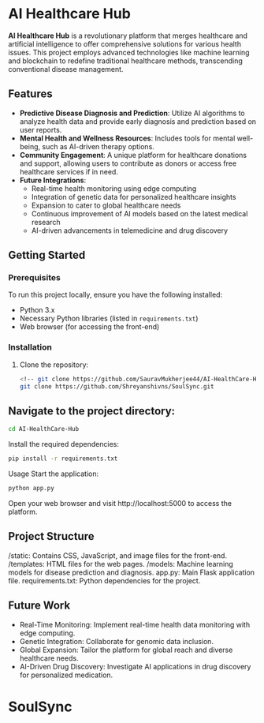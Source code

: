 
# AI Healthcare Hub

**AI Healthcare Hub** is a revolutionary platform that merges healthcare and artificial intelligence to offer comprehensive solutions for various health issues. This project employs advanced technologies like machine learning and blockchain to redefine traditional healthcare methods, transcending conventional disease management.

## Features

- **Predictive Disease Diagnosis and Prediction**: Utilize AI algorithms to analyze health data and provide early diagnosis and prediction based on user reports.
- **Mental Health and Wellness Resources**: Includes tools for mental well-being, such as AI-driven therapy options.
- **Community Engagement**: A unique platform for healthcare donations and support, allowing users to contribute as donors or access free healthcare services if in need.
- **Future Integrations**:
  - Real-time health monitoring using edge computing
  - Integration of genetic data for personalized healthcare insights
  - Expansion to cater to global healthcare needs
  - Continuous improvement of AI models based on the latest medical research
  - AI-driven advancements in telemedicine and drug discovery

## Getting Started

### Prerequisites

To run this project locally, ensure you have the following installed:

- Python 3.x
- Necessary Python libraries (listed in `requirements.txt`)
- Web browser (for accessing the front-end)

### Installation

1. Clone the repository:
   ```bash
   <!-- git clone https://github.com/SauravMukherjee44/AI-HealthCare-Hub.git -->
   git clone https://github.com/Shreyanshivns/SoulSync.git

## Navigate to the project directory:
```bash
cd AI-HealthCare-Hub
```
Install the required dependencies:
```bash
pip install -r requirements.txt
```
Usage
Start the application:
```bash
python app.py
```
Open your web browser and visit http://localhost:5000 to access the platform.
## Project Structure
/static: Contains CSS, JavaScript, and image files for the front-end.
/templates: HTML files for the web pages.
/models: Machine learning models for disease prediction and diagnosis.
app.py: Main Flask application file.
requirements.txt: Python dependencies for the project.

## Future Work
- Real-Time Monitoring: Implement real-time health data monitoring with edge computing.
- Genetic Integration: Collaborate for genomic data inclusion.
- Global Expansion: Tailor the platform for global reach and diverse healthcare needs.
- AI-Driven Drug Discovery: Investigate AI applications in drug discovery for personalized medication.

# SoulSync
